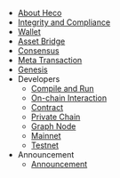 - [About Heco](en-us/intro.md)
- [Integrity and Compliance](en-us/integrity.md)
- [Wallet](en-us/wallet.md)
- [Asset Bridge](en-us/bridge.md)
- [Consensus](en-us/consensus.md)
- [Meta Transaction](en-us/dev/meta_tx.md)
- [Genesis](en-us/genesis.md)
- Developers
    - [Compile and Run](en-us/dev/install.md)
    - [On-chain Interaction](en-us/dev/sdk.md)
    - [Contract](en-us/dev/contract.md)
    - [Private Chain](en-us/dev/private_chain.md)
    - [Graph Node](en-us/dev/graphnode.md)
    - [Mainnet](en-us/mainnet.md)
    - [Testnet](en-us/testnet.md)
- Announcement
    - [Announcement](en-us/Announcement.md)
